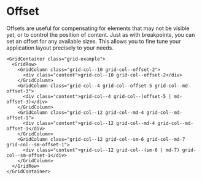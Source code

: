 # Offset

Offsets are useful for compensating for elements that may not be visible yet, or to control the position of content. Just as with breakpoints, you can set an offset for any available sizes. This allows you to fine tune your application layout precisely to your needs.

```livescript
<GridContainer class="grid-example">
  <GridRow>
    <GridColumn class="grid-col--10 grid-col--offset-2">
      <div class="content">grid-col--10 grid-col--offset-2</div>
    </GridColumn>
    <GridColumn class="grid-col--4 grid-col--offset-5 grid-col--md-offset-3">
      <div class="content">grid-col--4 grid-col--(offset-5 | md-offset-3)</div>
    </GridColumn>
    <GridColumn class="grid-col--12 grid-col--md-4 grid-col--md-offset-1">
      <div class="content">grid-col--12 grid-col--md-4 grid-col--md-offset-1</div>
    </GridColumn>
    <GridColumn class="grid-col--12 grid-col--sm-6 grid-col--md-7 grid-col--sm-offset-1">
      <div class="content">grid-col--12 grid-col--(sm-6 | md-7) grid-col--sm-offset-1</div>
    </GridColumn>
  </GridRow>
</GridContainer>
```
